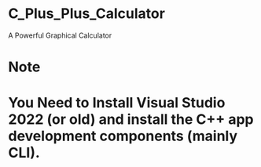 # C_Plus_Plus_Calculator
 A Powerful Graphical Calculator


# Note
# You Need to Install Visual Studio 2022 (or old) and install the C++ app development components (mainly CLI).
